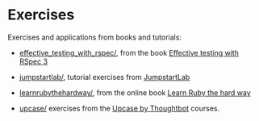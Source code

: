 # Exercises

Exercises and applications from books and tutorials:

  * [effective_testing_with_rspec/](./effective_testing_with_rspec/), from the book [Effective testing with RSpec 3](https://pragprog.com/book/rspec3/effective-testing-with-rspec-3)

  * [jumpstartlab/](./jumpstartlab/), tutorial exercises from [JumpstartLab](http://tutorials.jumpstartlab.com/)

  * [learnrubythehardway/](./learnrubythehardway/), from the online book [Learn Ruby the hard way](https://learnrubythehardway.org/book/)

  * [upcase/](./upcase/) exercises from the [Upcase by Thoughtbot](https://thoughtbot.com/upcase/) courses.
